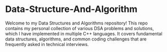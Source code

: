 # Data-Structure-And-Algorithm
Welcome to my Data Structures and Algorithms repository! This repo contains my personal collection of various DSA problems and solutions, which I have implemented in multiple C++ languages.  It covers fundamental data structures, algorithms, and common coding challenges that are frequently asked in technical interviews.

